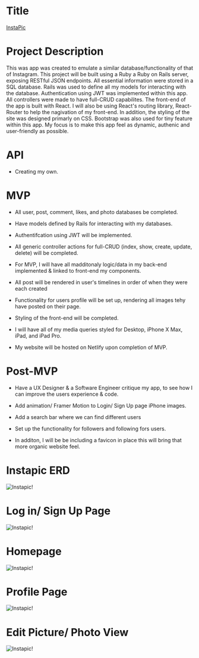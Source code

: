 # Title

[InstaPic](#)

# Project Description

This was app was created to emulate a similar database/functionality of that of Instagram. This project will be built using a Ruby a Ruby on Rails server, exposing RESTful JSON endpoints. All essential information were stored in a SQL database. Rails was used to define all my models for interacting with the database. Authentication using JWT was implemented within this app. All controllers were made to have full-CRUD capabilites. The front-end of the app is built with React. I will also be using React's routing library, React-Router to help the nagivation of my front-end. In addition, the styling of the site was designed primarly on CSS. Bootstrap was also used for tiny feature within this app. My focus is to make this app feel as dynamic, authenic and user-friendly as possible.

# API

- Creating my own.

# MVP

- All user, post, comment, likes, and photo databases be completed.

- Have models defined by Rails for interacting with my databases.

- Authentifcation using JWT will be implemented.

- All  generic controller actions for full-CRUD (index, show, create, update, delete) will be completed.

- For MVP, I will have all madditonaly logic/data in my  back-end implemented & linked to front-end my components.

- All post will be rendered in user's timelines in order of when they were each created

- Functionality for users profile will be set up, rendering all images tehy have posted on their page.

- Styling of the front-end will be completed.

- I will have all of my media queries styled for Desktop, iPhone X Max, iPad, and iPad Pro.

- My website will be hosted on Netlify upon completion of MVP.

# Post-MVP

- Have a UX Designer & a Software Engineer critique my app, to see how I can improve the users experience & code.

- Add animation/ Framer Motion to Login/ Sign Up page iPhone images.

- Add a search bar where we can find different users

- Set up the functionality for followers and following fors users.

- In additon, I will be be including a favicon in place this will bring that more organic website feel.


# Instapic ERD
![Instapic!](https://res.cloudinary.com/dzwjxdnjs/image/upload/v1589138313/iPhoto_ERD_tjnn9q.png)

# Log in/ Sign Up Page
![Instapic!](https://res.cloudinary.com/dzwjxdnjs/image/upload/v1589146481/Web_1920_1_ekqxuy.png)

# Homepage
![Instapic!](https://res.cloudinary.com/dzwjxdnjs/image/upload/v1589146487/Web_1920_2_iomcfe.png)

# Profile Page
![Instapic!](https://res.cloudinary.com/dzwjxdnjs/image/upload/v1589146492/Web_1920_3_u82ari.png)

# Edit Picture/ Photo View
![Instapic!](https://res.cloudinary.com/dzwjxdnjs/image/upload/v1589146495/Web_1920_5_oeoajz.png)
